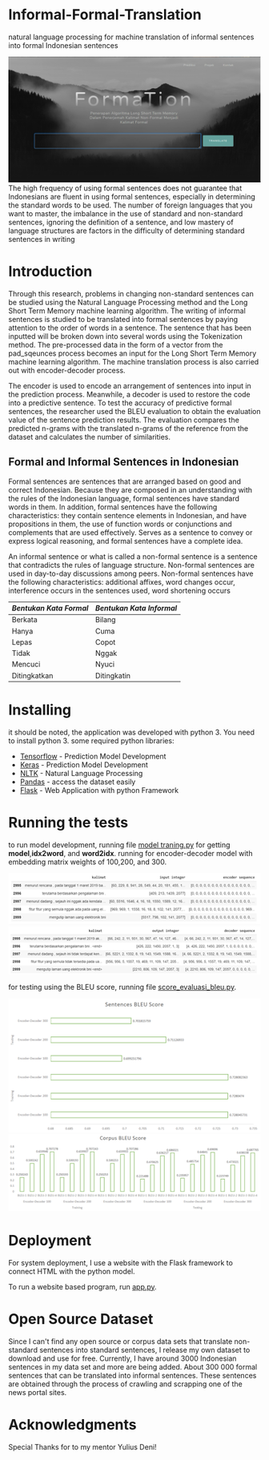 # Informal-Formal-Translation
natural language processing for machine translation of informal sentences into formal Indonesian sentences

![alt text](https://raw.githubusercontent.com/Rezaputra0911/Informal-Formal-Translation/master/static/img/Untitled.png)
The high frequency of using formal sentences does not guarantee that Indonesians are fluent in using formal sentences, especially in determining the standard words to be used. The number of foreign languages that you want to master, the imbalance in the use of standard and non-standard sentences, ignoring the definition of a sentence, and low mastery of language structures are factors in the difficulty of determining standard sentences in writing

# Introduction
Through this research, problems in changing non-standard sentences can be studied using the Natural Language Processing method and the Long Short Term Memory machine learning algorithm. The writing of informal sentences is studied to be translated into formal sentences by paying attention to the order of words in a sentence. The sentence that has been inputted will be broken down into several words using the Tokenization method. The pre-processed data in the form of a vector from the pad_sqeunces process becomes an input for the Long Short Term Memory machine learning algorithm. The machine translation process is also carried out with
encoder-decoder process.

The encoder is used to encode an arrangement of sentences into input in the prediction process. Meanwhile, a decoder is used to restore the code into a predictive sentence. To test the accuracy of predictive formal sentences, the researcher used the BLEU evaluation to obtain the evaluation value of the sentence prediction results. The evaluation compares the predicted n-grams with the translated n-grams of the reference from the dataset and calculates the number of similarities.

## Formal and Informal Sentences in Indonesian
Formal sentences are sentences that are arranged based on good and correct Indonesian. Because they are composed in an understanding with the rules of the Indonesian language, formal sentences have standard words in them. In addition, formal sentences have the following characteristics: they contain sentence elements in Indonesian, and have propositions in them, the use of function words or conjunctions and complements that are used effectively. Serves as a sentence to convey or express logical reasoning, and formal sentences have a complete idea.

An informal sentence or what is called a non-formal sentence is a sentence that contradicts the rules of language structure. Non-formal sentences are used in day-to-day discussions among peers. Non-formal sentences have the following characteristics: additional affixes, word changes occur, interference occurs in the sentences used, word shortening occurs

| **_Bentukan Kata Formal_** | **_Bentukan Kata Informal_**|
| ------------- | ------------- |
| Berkata  | Bilang  |
| Hanya  | Cuma  |
| Lepas | Copot  |
| Tidak  | Nggak  |
| Mencuci| Nyuci  |
| Ditingkatkan | Ditingkatin  |

# Installing

it should be noted, the application was developed with python 3. You need to install python 3.
some required python libraries:
* [Tensorflow](https://www.tensorflow.org/install) - Prediction Model Development
* [Keras](https://keras.io/guides/) - Prediction Model Development
* [NLTK](http://www.nltk.org/data.html?highlight=proxy) - Natural Language Processing
* [Pandas](https://pandas.pydata.org/pandas-docs/stable/getting_started/install.html) - access the dataset easily
* [Flask](https://flask.palletsprojects.com/en/1.1.x/installation/) - Web Application with python Framework



# Running the tests

to run model development, running file [model traning.py](https://github.com/Rezaputra0911/Informal-Formal-Translation/blob/master/model_training.py) for getting **model**,**idx2word**, and **word2idx**. running for encoder-decoder model with embedding matrix weights of 100,200, and 300.

![alt text](https://raw.githubusercontent.com/Rezaputra0911/Informal-Formal-Translation/master/static/img/encoder.png)
![alt text](https://raw.githubusercontent.com/Rezaputra0911/Informal-Formal-Translation/master/static/img/decoder.png)

for testing using the BLEU score, running file [score_evaluasi_bleu.py](https://github.com/Rezaputra0911/Informal-Formal-Translation/blob/master/score_evaluasi_bleu.py). 

![alt text](https://raw.githubusercontent.com/Rezaputra0911/Informal-Formal-Translation/master/static/img/sentences%20bleu.png)
![alt text](https://raw.githubusercontent.com/Rezaputra0911/Informal-Formal-Translation/master/static/img/corpus.png)


# Deployment

For system deployment, I use a website with the Flask framework to connect HTML with the python model.

To run a website based program, run [app.py](https://github.com/Rezaputra0911/Informal-Formal-Translation/blob/master/app.py).


# Open Source Dataset
Since I can't find any open source or corpus data sets that translate non-standard sentences into standard sentences, I release my own dataset to download and use for free. Currently, I have around 3000 Indonesian sentences in my data set and more are being added. About 300 000 formal sentences that can be translated into informal sentences. These sentences are obtained through the process of crawling and scrapping one of the news portal sites.


# Acknowledgments

Special Thanks for to my mentor Yulius Deni!
